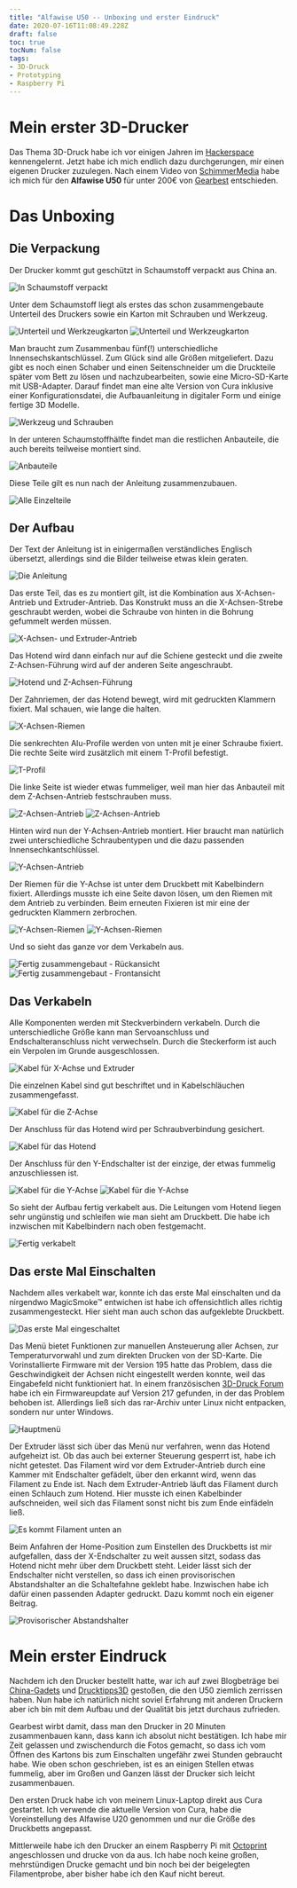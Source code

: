 ```yaml
---
title: "Alfawise U50 -- Unboxing und erster Eindruck"
date: 2020-07-16T11:08:49.228Z
draft: false
toc: true
tocNum: false
tags:
- 3D-Druck
- Prototyping
- Raspberry Pi
---
```


# Mein erster 3D-Drucker

Das Thema 3D-Druck habe ich vor einigen Jahren im [Hackerspace][1] kennengelernt. Jetzt habe ich mich endlich dazu durchgerungen, mir einen eigenen Drucker zuzulegen.
Nach einem Video von [SchimmerMedia][2] habe ich mich für den **Alfawise U50** für unter 200€ von [Gearbest][3] entschieden.

# Das Unboxing
## Die Verpackung

Der Drucker kommt gut geschützt in Schaumstoff verpackt aus China an.

![In Schaumstoff verpackt](/images/2020-07-15-alfawise-u50-unboxing-01.jpg)

Unter dem Schaumstoff liegt als erstes das schon zusammengebaute Unterteil des Druckers sowie ein Karton mit Schrauben und Werkzeug.

![Unterteil und Werkzeugkarton](/images/2020-07-15-alfawise-u50-unboxing-02.jpg)
![Unterteil und Werkzeugkarton](/images/2020-07-15-alfawise-u50-unboxing-03.jpg)

Man braucht zum Zusammenbau fünf(!) unterschiedliche Innensechskantschlüssel. Zum Glück sind alle Größen mitgeliefert.
Dazu gibt es noch einen Schaber und einen Seitenschneider um die Druckteile später vom Bett zu lösen und nachzubearbeiten, sowie eine Micro-SD-Karte mit USB-Adapter. Darauf findet man eine alte Version von Cura inklusive einer Konfigurationsdatei, die Aufbauanleitung in digitaler Form und einige fertige 3D Modelle.

![Werkzeug und Schrauben](/images/2020-07-15-alfawise-u50-unboxing-04.jpg)

In der unteren Schaumstoffhälfte findet man die restlichen Anbauteile, die auch bereits teilweise montiert sind.

![Anbauteile](/images/2020-07-15-alfawise-u50-unboxing-05.jpg)

Diese Teile gilt es nun nach der Anleitung zusammenzubauen.

![Alle Einzelteile](/images/2020-07-15-alfawise-u50-unboxing-06.jpg)

## Der Aufbau

Der Text der Anleitung ist in einigermaßen verständliches Englisch übersetzt, allerdings sind die Bilder teilweise etwas klein geraten.

![Die Anleitung](/images/2020-07-15-alfawise-u50-unboxing-07.jpg)

Das erste Teil, das es zu montiert gilt, ist die Kombination aus X-Achsen-Antrieb und Extruder-Antrieb. Das Konstrukt muss an die X-Achsen-Strebe geschraubt werden, wobei die Schraube von hinten in die Bohrung gefummelt werden müssen.

![X-Achsen- und Extruder-Antrieb](/images/2020-07-15-alfawise-u50-unboxing-08.jpg)

Das Hotend wird dann einfach nur auf die Schiene gesteckt und die zweite Z-Achsen-Führung wird auf der anderen Seite angeschraubt.

![Hotend und Z-Achsen-Führung](/images/2020-07-15-alfawise-u50-unboxing-09.jpg)

Der Zahnriemen, der das Hotend bewegt, wird mit gedruckten Klammern fixiert. Mal schauen, wie lange die halten.

![X-Achsen-Riemen](/images/2020-07-15-alfawise-u50-unboxing-10.jpg)

Die senkrechten Alu-Profile werden von unten mit je einer Schraube fixiert. Die rechte Seite wird zusätzlich mit einem T-Profil befestigt.

![T-Profil](/images/2020-07-15-alfawise-u50-unboxing-11.jpg)

Die linke Seite ist wieder etwas fummeliger, weil man hier das Anbauteil mit dem Z-Achsen-Antrieb festschrauben muss.

![Z-Achsen-Antrieb](/images/2020-07-15-alfawise-u50-unboxing-12.jpg)
![Z-Achsen-Antrieb](/images/2020-07-15-alfawise-u50-unboxing-13.jpg)

Hinten wird nun der Y-Achsen-Antrieb montiert. Hier braucht man natürlich zwei unterschiedliche Schraubentypen und die dazu passenden Innensechkantschlüssel.

![Y-Achsen-Antrieb](/images/2020-07-15-alfawise-u50-unboxing-14.jpg)

Der Riemen für die Y-Achse ist unter dem Druckbett mit Kabelbindern fixiert. Allerdings musste ich eine Seite davon lösen, um den Riemen mit dem Antrieb zu verbinden.
Beim erneuten Fixieren ist mir eine der gedruckten Klammern zerbrochen.

![Y-Achsen-Riemen](/images/2020-07-15-alfawise-u50-unboxing-15.jpg)
![Y-Achsen-Riemen](/images/2020-07-15-alfawise-u50-unboxing-16.jpg)

Und so sieht das ganze vor dem Verkabeln aus.

![Fertig zusammengebaut - Rückansicht](/images/2020-07-15-alfawise-u50-unboxing-17.jpg)
![Fertig zusammengebaut - Frontansicht](/images/2020-07-15-alfawise-u50-unboxing-18.jpg)

## Das Verkabeln

Alle Komponenten werden mit Steckverbindern verkabeln. 
Durch die unterschiedliche Größe kann man Servoanschluss und Endschalteranschluss nicht verwechseln. Durch die Steckerform ist auch ein Verpolen im Grunde ausgeschlossen.

![Kabel für X-Achse und Extruder](/images/2020-07-15-alfawise-u50-unboxing-19.jpg)

Die einzelnen Kabel sind gut beschriftet und in Kabelschläuchen zusammengefasst.

![Kabel für die Z-Achse](/images/2020-07-15-alfawise-u50-unboxing-20.jpg)

Der Anschluss für das Hotend wird per Schraubverbindung gesichert.

![Kabel für das Hotend](/images/2020-07-15-alfawise-u50-unboxing-21.jpg)

Der Anschluss für den Y-Endschalter ist der einzige, der etwas fummelig anzuschliessen ist.

![Kabel für die Y-Achse](/images/2020-07-15-alfawise-u50-unboxing-22.jpg)
![Kabel für die Y-Achse](/images/2020-07-15-alfawise-u50-unboxing-23.jpg)

So sieht der Aufbau fertig verkabelt aus. Die Leitungen vom Hotend liegen sehr ungünstig und schleifen wie man sieht am Druckbett.
Die habe ich inzwischen mit Kabelbindern nach oben festgemacht.

![Fertig verkabelt](/images/2020-07-15-alfawise-u50-unboxing-24.jpg)

## Das erste Mal Einschalten

Nachdem alles verkabelt war, konnte ich das erste Mal einschalten und da nirgendwo MagicSmoke™ entwichen ist habe ich offensichtlich alles richtig zusammengesteckt.
Hier sieht man auch schon das aufgeklebte Druckbett.

![Das erste Mal eingeschaltet](/images/2020-07-15-alfawise-u50-unboxing-25.jpg)

Das Menü bietet Funktionen zur manuellen Ansteuerung aller Achsen, zur Temperaturvorwahl und zum direkten Drucken von der SD-Karte.
Die Vorinstallierte Firmware mit der Version 195 hatte das Problem, dass die Geschwindigkeit der Achsen nicht eingestellt werden konnte, weil das Eingabefeld nicht funktioniert hat. 
In einem französischen [3D-Druck Forum][4] habe ich ein Firmwareupdate auf Version 217 gefunden, in der das Problem behoben ist. Allerdings ließ sich das rar-Archiv unter Linux nicht entpacken, sondern nur unter Windows.

![Hauptmenü](/images/2020-07-15-alfawise-u50-unboxing-26.jpg)

Der Extruder lässt sich über das Menü nur verfahren, wenn das Hotend aufgeheizt ist. Ob das auch bei externer Steuerung gesperrt ist, habe ich nicht getestet.
Das Filament wird vor dem Extruder-Antrieb durch eine Kammer mit Endschalter gefädelt, über den erkannt wird, wenn das Filament zu Ende ist.
Nach dem Extruder-Antrieb läuft das Filament durch einen Schlauch zum Hotend. Hier musste ich einen Kabelbinder aufschneiden, weil sich das Filament sonst nicht bis zum Ende einfädeln ließ.

![Es kommt Filament unten an](/images/2020-07-15-alfawise-u50-unboxing-27.jpg)

Beim Anfahren der Home-Position zum Einstellen des Druckbetts ist mir aufgefallen, dass der X-Endschalter zu weit aussen sitzt, sodass das Hotend nicht mehr über dem Druckbett steht. 
Leider lässt sich der Endschalter nicht verstellen, so dass ich einen provisorischen Abstandshalter an die Schaltefahne geklebt habe.
Inzwischen habe ich dafür einen passenden Adapter gedruckt. Dazu kommt noch ein eigener Beitrag.

![Provisorischer Abstandshalter](/images/2020-07-15-alfawise-u50-unboxing-28.jpg)

# Mein erster Eindruck

Nachdem ich den Drucker bestellt hatte, war ich auf zwei Blogbeträge bei [China-Gadets][5] und [Drucktipps3D][6] gestoßen, die den U50 ziemlich zerrissen haben.
Nun habe ich natürlich nicht soviel Erfahrung mit anderen Druckern aber ich bin mit dem Aufbau und der Qualität bis jetzt durchaus zufrieden.

Gearbest wirbt damit, dass man den Drucker in 20 Minuten zusammenbauen kann, dass kann ich absolut nicht bestätigen. Ich habe mir Zeit gelassen und zwischendurch die Fotos gemacht, so dass ich vom Öffnen des Kartons bis zum Einschalten ungefähr zwei Stunden gebraucht habe.
Wie oben schon geschrieben, ist es an einigen Stellen etwas fummelig, aber im Großen und Ganzen lässt der Drucker sich leicht zusammenbauen.

Den ersten Druck habe ich von meinem Linux-Laptop direkt aus Cura gestartet. Ich verwende die aktuelle Version von Cura, habe die Voreinstellung des Alfawise U20 genommen und nur die Größe des Druckbetts angepasst.

Mittlerweile habe ich den Drucker an einem Raspberry Pi mit [Octoprint][7] angeschlossen und drucke von da aus. Ich habe noch keine großen, mehrstündigen Drucke gemacht und bin noch bei der beigelegten Filamentprobe, aber bisher habe ich den Kauf nicht bereut.

[1]: http://www.hackerspace-bremen.de "Hackerspace Bremen"
[2]: https://www.youtube.com/watch?v=nQ3ZTZvvC3M "[Alfawise U20 One] 3D-Drucker mit XXL Druckplattform zum schmalen Preis [Review][4K]"
[3]: https://de.gearbest.com/3d-printers--3d-printer-kits/pp_009143693697.html?wid=1895967 "Alfawise U50 DIY FDM 3D Drucker"
[4]: https://www.lesimprimantes3d.fr/forum/topic/30009-mise-a-jour-firmware-u50/ "Les Imprimantes 3D Forum"
[5]: https://www.china-gadgets.de/test-alfawise-u50-3d-drucker/ "China-Gadgets.de"
[6]: https://drucktipps3d.de/ein-ue-ei/ "Drucktipps3D.de"
[7]: https://octoprint.org/ "Octoprint.org"

